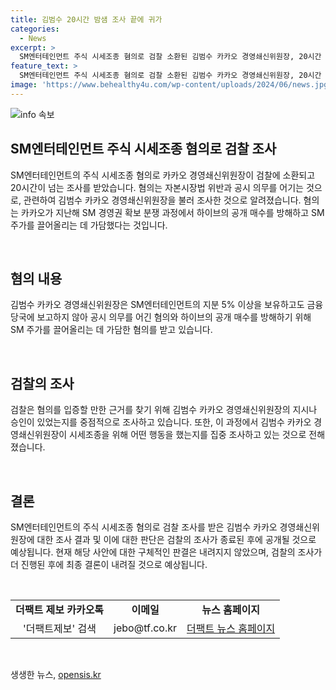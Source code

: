```yaml
---
title: 김범수 20시간 밤샘 조사 끝에 귀가
categories:
  - News
excerpt: >
  SM엔터테인먼트 주식 시세조종 혐의로 검찰 소환된 김범수 카카오 경영쇄신위원장, 20시간 밤샘조사받아 귀가. 지난 9일 오전 8시10분부터 10일 오전 4시45분까지 자본시장법 위반 혐의 조사. 검찰, SM 주가 조종 의심 등 시세조종 집중 조사. 지난해 11월15일 금융감독원 자본시장특별사법경찰 송치 후 약 8개월만에 출석. 현재 가격 고정이 공개 매수 방해 목적으로 의심. SM엔터테인먼트 지분 5% 이상 보유, 공시 의무 미준수 혐의도.
feature_text: >
  SM엔터테인먼트 주식 시세조종 혐의로 검찰 소환된 김범수 카카오 경영쇄신위원장, 20시간 밤샘조사받아 귀가. 지난 9일 오전 8시10분부터 10일 오전 4시45분까지 자본시장법 위반 혐의 조사. 검찰, SM 주가 조종 의심 등 시세조종 집중 조사. 지난해 11월15일 금융감독원 자본시장특별사법경찰 송치 후 약 8개월만에 출석. 현재 가격 고정이 공개 매수 방해 목적으로 의심. SM엔터테인먼트 지분 5% 이상 보유, 공시 의무 미준수 혐의도.
image: 'https://www.behealthy4u.com/wp-content/uploads/2024/06/news.jpg'
---
```


<p><img src="https://www.behealthy4u.com/wp-content/uploads/2024/06/news.jpg" alt="info 속보" /></p>

<h2 data-ke-size="size26">SM엔터테인먼트 주식 시세조종 혐의로 검찰 조사</h2>

<p>SM엔터테인먼트의 주식 시세조종 혐의로 카카오 경영쇄신위원장이 검찰에 소환되고 20시간이 넘는 조사를 받았습니다. 혐의는 자본시장법 위반과 공시 의무를 어기는 것으로, 관련하여 김범수 카카오 경영쇄신위원장을 불러 조사한 것으로 알려졌습니다. 혐의는 카카오가 지난해 SM 경영권 확보 분쟁 과정에서 하이브의 공개 매수를 방해하고 SM 주가를 끌어올리는 데 가담했다는 것입니다.</p>

<p data-ke-size="size16">&nbsp;</p>

<h2 data-ke-size="size26">혐의 내용</h2>

<p>김범수 카카오 경영쇄신위원장은 SM엔터테인먼트의 지분 5% 이상을 보유하고도 금융당국에 보고하지 않아 공시 의무를 어긴 혐의와 하이브의 공개 매수를 방해하기 위해 SM 주가를 끌어올리는 데 가담한 혐의를 받고 있습니다.</p>

<p data-ke-size="size16">&nbsp;</p>

<h2 data-ke-size="size26">검찰의 조사</h2>

<p>검찰은 혐의를 입증할 만한 근거를 찾기 위해 김범수 카카오 경영쇄신위원장의 지시나 승인이 있었는지를 중점적으로 조사하고 있습니다. 또한, 이 과정에서 김범수 카카오 경영쇄신위원장이 시세조종을 위해 어떤 행동을 했는지를 집중 조사하고 있는 것으로 전해졌습니다.</p>

<p data-ke-size="size16">&nbsp;</p>

<h2 data-ke-size="size26">결론</h2>

<p>SM엔터테인먼트의 주식 시세조종 혐의로 검찰 조사를 받은 김범수 카카오 경영쇄신위원장에 대한 조사 결과 및 이에 대한 판단은 검찰의 조사가 종료된 후에 공개될 것으로 예상됩니다. 현재 해당 사안에 대한 구체적인 판결은 내려지지 않았으며, 검찰의 조사가 더 진행된 후에 최종 결론이 내려질 것으로 예상됩니다.</p>

<p data-ke-size="size16">&nbsp;</p>

<table>
    <tbody>
        <tr>
            <td style="text-align: center; height: 17px;"><b>더팩트 제보 카카오톡</b></td>
            <td style="text-align: center; height: 17px;"><b>이메일</b></td>
            <td style="text-align: center; height: 17px;"><b>뉴스 홈페이지</b></td>
        </tr>
        <tr>
            <td style="text-align: center; height: 17px;">'더팩트제보' 검색</td>
            <td style="text-align: center; height: 17px;">jebo@tf.co.kr</td>
            <td style="text-align: center; height: 17px;"><a href="https://talk.tf.co.kr/bbs/report/write">더팩트 뉴스 홈페이지</a></td>
        </tr>
    </tbody>
</table>

<p data-ke-size="size16">&nbsp;</p>
생생한 뉴스, <a href="https://opensis.kr" rel="dofollow">opensis.kr</a>


